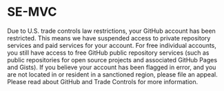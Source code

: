 # SE-MVC
Due to U.S. trade controls law restrictions, your GitHub account has been restricted. This means we have suspended access to private repository services and paid services for your account. For free individual accounts, you still have access to free GitHub public repository services (such as public repositories for open source projects and associated GitHub Pages and Gists). If you believe your account has been flagged in error, and you are not located in or resident in a sanctioned region, please file an appeal. Please read about GitHub and Trade Controls for more information.
